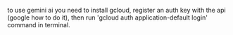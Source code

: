 to use gemini ai you need to install gcloud, register an auth key with the api (google how to do it),
then run 'gcloud auth application-default login' command in terminal.